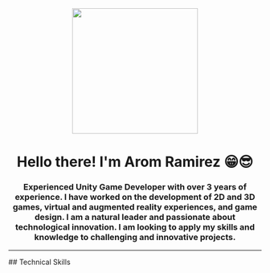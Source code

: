 <div id="header" align="center">  
        <img src="https://media.giphy.com/media/J47zreUx5lBT2SqjUY/giphy.gif?cid=ecf05e47tk8idcvusjw57xbhndydnb6op65lq6xfiugf4pod&ep=v1_gifs_search&rid=giphy.gif&ct=g" width="250">
        <h1 align="center">Hello there!  I'm Arom Ramirez 😁😎</h1>
        <h3 align="center">
            Experienced Unity Game Developer with over 3 years of experience. I have worked on the development of 2D and 3D games, virtual and augmented reality experiences, and game design. I am a natural leader and passionate about technological innovation. I am looking to apply my skills and knowledge to challenging and innovative projects.
        </h3>
        <hr>
 </div>   
## Technical Skills


    

